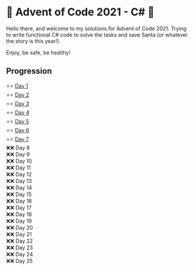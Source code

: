 ﻿# 🎄 Advent of Code 2021 - C# 🎄

Hello there, and welcome to my solutions for Advent of Code 2021. Trying to write functional C# code to solve the tasks and save Santa (or whatever the story is this year!).

Enjoy, be safe, be healthy!

## Progression
:star::star: [Day 1](/AoC2021/Day01.cs) \
:star::star: [Day 2](/AoC2021/Day02.cs) \
:star::star: [Day 3](/AoC2021/Day03.cs) \
:star::star: [Day 4](/AoC2021/Day04.cs) \
:star::star: [Day 5](/AoC2021/Day05.cs)\
:star::star: [Day 6](/AoC2021/Day06.cs)\
:star::star: [Day 7](/AoC2021/Day07.cs)\
:x::x: Day 8 \
:x::x: Day 9 \
:x::x: Day 10 \
:x::x: Day 11 \
:x::x: Day 12 \
:x::x: Day 13 \
:x::x: Day 14 \
:x::x: Day 15 \
:x::x: Day 16 \
:x::x: Day 17 \
:x::x: Day 18 \
:x::x: Day 19 \
:x::x: Day 20 \
:x::x: Day 21 \
:x::x: Day 22 \
:x::x: Day 23 \
:x::x: Day 24 \
:x::x: Day 25